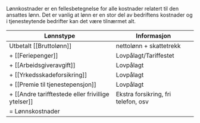 Lønnkostnader er en fellesbetegnelse for alle kostnader relatert til den ansattes lønn. Det er vanlig at lønn er en stor del av bedriftens kostnader og i tjenesteytende bedrifter kan det være tilnærmet alt.

| Lønnstype                                      | Informasjon                         |
| ---------------------------------------------- | ----------------------------------- |
| Utbetalt [[Bruttolønn]]                            | nettolønn + skattetrekk             |
| + [[Feriepenger]]                                  | Lovpålagt/Tariffestet               |
| + [[Arbeidsgiveravgift]]                           | Lovpålagt                           |
| + [[Yrkedsskadeforsikring]]                        | Lovpålagt                           |
| + [[Premie til tjenestepensjon]]                   | Lovpålagt                           |
| + [[Andre tarifftestede eller frivillige ytelser]] | Ekstra forsikring, fri telefon, osv |
| = Lønnskostnader                               |                                     |